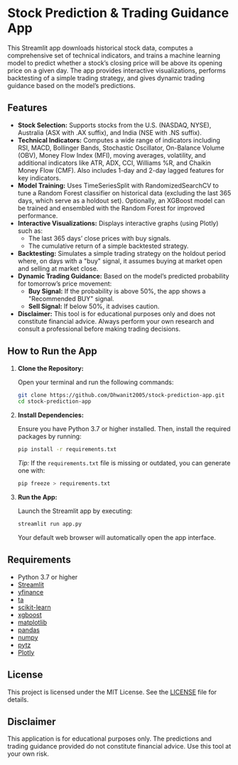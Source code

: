 # Stock Prediction & Trading Guidance App

This Streamlit app downloads historical stock data, computes a comprehensive set of technical indicators, and trains a machine learning model to predict whether a stock’s closing price will be above its opening price on a given day. The app provides interactive visualizations, performs backtesting of a simple trading strategy, and gives dynamic trading guidance based on the model’s predictions.

## Features

- **Stock Selection:** Supports stocks from the U.S. (NASDAQ, NYSE), Australia (ASX with .AX suffix), and India (NSE with .NS suffix).
- **Technical Indicators:** Computes a wide range of indicators including RSI, MACD, Bollinger Bands, Stochastic Oscillator, On-Balance Volume (OBV), Money Flow Index (MFI), moving averages, volatility, and additional indicators like ATR, ADX, CCI, Williams %R, and Chaikin Money Flow (CMF). Also includes 1-day and 2-day lagged features for key indicators.
- **Model Training:** Uses TimeSeriesSplit with RandomizedSearchCV to tune a Random Forest classifier on historical data (excluding the last 365 days, which serve as a holdout set). Optionally, an XGBoost model can be trained and ensembled with the Random Forest for improved performance.
- **Interactive Visualizations:** Displays interactive graphs (using Plotly) such as:
  - The last 365 days’ close prices with buy signals.
  - The cumulative return of a simple backtested strategy.
- **Backtesting:** Simulates a simple trading strategy on the holdout period where, on days with a "buy" signal, it assumes buying at market open and selling at market close.
- **Dynamic Trading Guidance:** Based on the model’s predicted probability for tomorrow’s price movement:
  - **Buy Signal:** If the probability is above 50%, the app shows a "Recommended BUY" signal.
  - **Sell Signal:** If below 50%, it advises caution.
- **Disclaimer:** This tool is for educational purposes only and does not constitute financial advice. Always perform your own research and consult a professional before making trading decisions.

## How to Run the App

1. **Clone the Repository:**

   Open your terminal and run the following commands:
   ```bash
   git clone https://github.com/Dhwanit2005/stock-prediction-app.git
   cd stock-prediction-app
   ```

2. **Install Dependencies:**

   Ensure you have Python 3.7 or higher installed. Then, install the required packages by running:
   ```bash
   pip install -r requirements.txt
   ```
   *Tip:* If the `requirements.txt` file is missing or outdated, you can generate one with:
   ```bash
   pip freeze > requirements.txt
   ```

3. **Run the App:**

   Launch the Streamlit app by executing:
   ```bash
   streamlit run app.py
   ```
   Your default web browser will automatically open the app interface.

## Requirements

- Python 3.7 or higher
- [Streamlit](https://www.streamlit.io/)
- [yfinance](https://pypi.org/project/yfinance/)
- [ta](https://github.com/bukosabino/ta)
- [scikit-learn](https://scikit-learn.org/)
- [xgboost](https://xgboost.readthedocs.io/)
- [matplotlib](https://matplotlib.org/)
- [pandas](https://pandas.pydata.org/)
- [numpy](https://numpy.org/)
- [pytz](https://pypi.org/project/pytz/)
- [Plotly](https://plotly.com/python/)

## License

This project is licensed under the MIT License. See the [LICENSE](LICENSE) file for details.

## Disclaimer

This application is for educational purposes only. The predictions and trading guidance provided do not constitute financial advice. Use this tool at your own risk.
